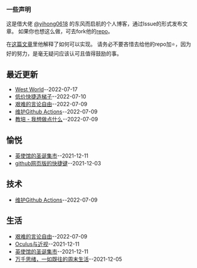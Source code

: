 ### 一些声明

这是借大佬 [@yihong0618](https://github.com/yihong0618) 的东风而启航的个人博客，通过Issue的形式发布文章。
如果你也想这么做，可去fork他的[repo](https://github.com/yihong0618/gitblog)。

在[这篇文章](https://github.com/yihong0618/gitblog/issues/177)里他解释了如何可以实现。
请务必不要吝惜去给他的repo加⭐，因为好的努力，是毫无疑问应该认可且值得鼓励的事。
## 最近更新
- [West World](https://github.com/gnimg/gitblog/issues/23)--2022-07-17
- [低价快捷造梯子](https://github.com/gnimg/gitblog/issues/22)--2022-07-10
- [艰难的言论自由](https://github.com/gnimg/gitblog/issues/21)--2022-07-09
- [维护Github Actions](https://github.com/gnimg/gitblog/issues/20)--2022-07-09
- [教培 - 我想做点什么](https://github.com/gnimg/gitblog/issues/19)--2022-07-09
## 愉悦
- [英使馆的圣诞集市](https://github.com/gnimg/gitblog/issues/6)--2021-12-11
- [github网页版的快捷键](https://github.com/gnimg/gitblog/issues/3)--2021-12-03
## 技术
- [维护Github Actions](https://github.com/gnimg/gitblog/issues/20)--2022-07-09
## 生活
- [艰难的言论自由](https://github.com/gnimg/gitblog/issues/21)--2022-07-09
- [Oculus与近视](https://github.com/gnimg/gitblog/issues/7)--2021-12-11
- [英使馆的圣诞集市](https://github.com/gnimg/gitblog/issues/6)--2021-12-11
- [万千思绪，一如既往的周末生活](https://github.com/gnimg/gitblog/issues/4)--2021-12-05
